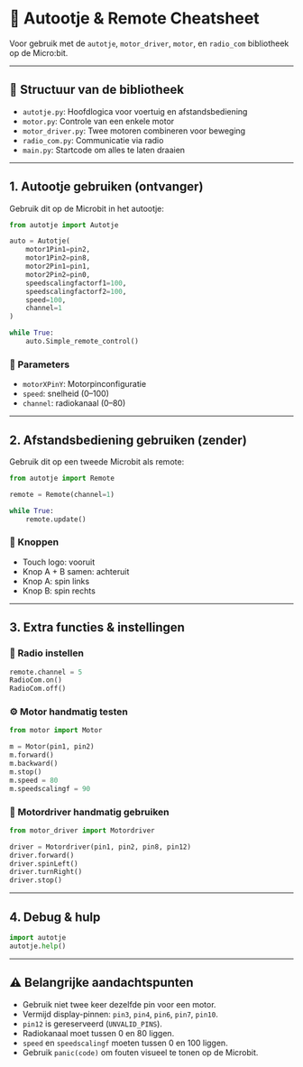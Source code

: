 # 🚗 Autootje & Remote Cheatsheet

Voor gebruik met de `autotje`, `motor_driver`, `motor`, en `radio_com` bibliotheek op de Micro:bit.

---

## 📁 Structuur van de bibliotheek

- `autotje.py`: Hoofdlogica voor voertuig en afstandsbediening  
- `motor.py`: Controle van een enkele motor  
- `motor_driver.py`: Twee motoren combineren voor beweging  
- `radio_com.py`: Communicatie via radio  
- `main.py`: Startcode om alles te laten draaien  

---

## 1. Autootje gebruiken (ontvanger)

Gebruik dit op de Microbit in het autootje:

```python
from autotje import Autotje

auto = Autotje(
    motor1Pin1=pin2,
    motor1Pin2=pin8,
    motor2Pin1=pin1,
    motor2Pin2=pin0,
    speedscalingfactorf1=100,
    speedscalingfactorf2=100,
    speed=100,
    channel=1
)

while True:
    auto.Simple_remote_control()
```

### 🔧 Parameters

- `motorXPinY`: Motorpinconfiguratie  
- `speed`: snelheid (0–100)  
- `channel`: radiokanaal (0–80)  

---

## 2. Afstandsbediening gebruiken (zender)

Gebruik dit op een tweede Microbit als remote:

```python
from autotje import Remote

remote = Remote(channel=1)

while True:
    remote.update()
```

### 🔘 Knoppen

- Touch logo: vooruit  
- Knop A + B samen: achteruit  
- Knop A: spin links  
- Knop B: spin rechts  

---

## 3. Extra functies & instellingen

### 📡 Radio instellen

```python
remote.channel = 5
RadioCom.on()
RadioCom.off()
```

### ⚙️ Motor handmatig testen

```python
from motor import Motor

m = Motor(pin1, pin2)
m.forward()
m.backward()
m.stop()
m.speed = 80
m.speedscalingf = 90
```

### 🔁 Motordriver handmatig gebruiken

```python
from motor_driver import Motordriver

driver = Motordriver(pin1, pin2, pin8, pin12)
driver.forward()
driver.spinLeft()
driver.turnRight()
driver.stop()
```

---

## 4. Debug & hulp

```python
import autotje
autotje.help()
```

---

## ⚠️ Belangrijke aandachtspunten

- Gebruik niet twee keer dezelfde pin voor een motor.  
- Vermijd display-pinnen: `pin3`, `pin4`, `pin6`, `pin7`, `pin10`.  
- `pin12` is gereserveerd (`UNVALID_PINS`).  
- Radiokanaal moet tussen 0 en 80 liggen.  
- `speed` en `speedscalingf` moeten tussen 0 en 100 liggen.  
- Gebruik `panic(code)` om fouten visueel te tonen op de Microbit.  
